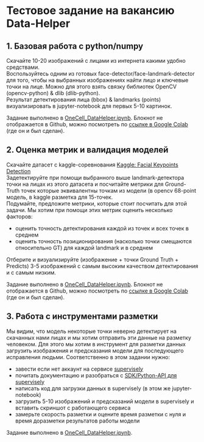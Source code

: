 # Тестовое задание на вакансию Data-Helper
## 1. Базовая работа с python/numpy
Скачайте 10-20 изображений с лицами из интернета какими удобно средствами. <br>
Воспользуйтесь одним из готовых face-detector/face-landmark-detector для того,
чтобы на выбранных изображениях найти лицо и ключевые точки на лице. Можно для
этого взять связку библиотек OpenCV (opencv-python) & dlib (dlib-python). <br>Результат детектирования лица (bbox) & landmarks (points) визуализировать в jupyter-notebook для первых 5-10 картинок.

Задание выполнено в [OneCell_DataHelper.ipynb](https://github.com/MariaNguen/OneCell_DataHelper/blob/main/OneCell_DataHelper.ipynb). Блокнот не отображается в Github, можно посмотреть по [ссылке в Google Colab](https://colab.research.google.com/drive/1UgeUP6jKsJBxMOOI_Xbmx555j_le0U7u?usp=sharing) (где он и был сделан).

## 2. Оценка метрик и валидация моделей
Скачайте датасет с kaggle-соревнования [Kaggle: Facial Keypoints Detection](https://www.kaggle.com/c/facial-keypoints-detection/data)<br>
Задетектируйте при помощи выбранного выше landmark-детектора точки на лицах из
этого датасета и посчитайте метрики для Ground-Truth точек которые эквивалентны
точкам из модели (в opencv 68-point модель, в kaggle разметка для 15-точек. <br>
Подумайте, предложите метрики, которые стоит посчитать для этой задачи. Мы хотим при помощи этих метрик оценить несколько факторов:
- оценить точность детектирования каждой из точек и всех точек в среднем
- оценить точность позиционирования (насколько точки смещаются относительно GT)
для каждой landmark и в среднем

Отберите и визуализируйте (изображение + точки Ground Truth + Predicts) 3-5 изображений с самым высоким качеством детектирования и с самым низким.

Задание выполнено в [OneCell_DataHelper.ipynb](https://github.com/MariaNguen/OneCell_DataHelper/blob/main/OneCell_DataHelper.ipynb). Блокнот не отображается в Github, можно посмотреть по [ссылке в Google Colab](https://colab.research.google.com/drive/1UgeUP6jKsJBxMOOI_Xbmx555j_le0U7u?usp=sharing) (где он и был сделан).

## 3. Работа с инструментами разметки
Мы видим, что модель некоторые точки неверно детектирует на скачанных нами лицах и
мы хотим отправить эти данные на разметку человеком. Для этого мы хотим в инструмент
для разметки данных загрузить изображения и предсказания модели для последующего
исправления людьми. Соответственно в этом задании нужно:
- завести если нет аккаунт на сервисе [supervisely](https://supervise.ly/)
- почитать документацию и разобраться с [SDK/Python-API для supervisely](https://sdk.docs.supervise.ly/)
- написать код для загрузки данных в supervisely (в этом же jupyter-notebook)
- загрузить 5-10 изображений и предсказаний модели в supervisely и вставить
скриншот с работающего сервиса
- замерьте скорость разметки и оцените время разметки с нуля и время доразметки
результатов работы модели

Задание выполнено в [OneCell_DataHelper.ipynb](https://github.com/MariaNguen/OneCell_DataHelper/blob/main/OneCell_DataHelper_Task3.ipynb).
